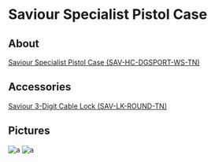 # Saviour Specialist Pistol Case

## About

[Saviour Specialist Pistol Case (SAV-HC-DGSPORT-WS-TN)](https://www.saviorequipment.com/collections/pistol-case/products/specialist-pistol-case?variant=43262190289149)

## Accessories

[Saviour 3-Digit Cable Lock (SAV-LK-ROUND-TN)](https://www.saviorequipment.com/products/cable-lock?variant=43262190977277)

## Pictures

![a](https://github.com/CumpsD/second-brain/raw/main/assets/shooting/savior/pistol-case-1.jpg "a")
![a](https://github.com/CumpsD/second-brain/raw/main/assets/shooting/savior/pistol-case-2.jpg "a")
